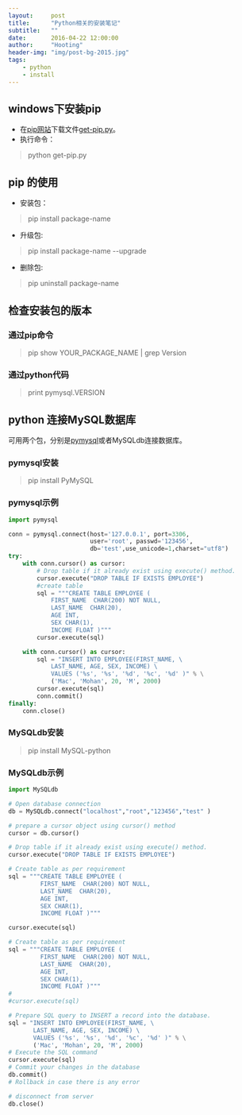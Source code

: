 ```yaml
---
layout:     post
title:      "Python相关的安装笔记"
subtitle:   ""
date:       2016-04-22 12:00:00
author:     "Hooting"
header-img: "img/post-bg-2015.jpg"
tags:
    - python
    - install
---
```


## windows下安装pip
 - 在[pip网站](https://pip.pypa.io/en/latest/installing/)下载文件[get-pip.py](https://bootstrap.pypa.io/get-pip.py)。
 - 执行命令：
 > python get-pip.py 

## pip 的使用

 - 安装包：
 > pip install package-name
 - 升级包:
 > pip install package-name --upgrade
 - 删除包:
 > pip uninstall package-name

 ## 检查安装包的版本
 ### 通过pip命令
 > pip show YOUR_PACKAGE_NAME | grep Version
 
 ### 通过python代码
 > print pymysql.VERSION

## python 连接MySQL数据库
可用两个包，分别是[pymysql](https://github.com/PyMySQL/PyMySQL)或者MySQLdb连接数据库。

### pymysql安装
> pip install PyMySQL

### pymysql示例
```python
import pymysql

conn = pymysql.connect(host='127.0.0.1', port=3306,
                       user='root', passwd='123456',
                       db='test',use_unicode=1,charset="utf8")
try:
    with conn.cursor() as cursor:
        # Drop table if it already exist using execute() method.
        cursor.execute("DROP TABLE IF EXISTS EMPLOYEE")
        #create table
        sql = """CREATE TABLE EMPLOYEE (
            FIRST_NAME  CHAR(200) NOT NULL,
            LAST_NAME  CHAR(20),
            AGE INT,
            SEX CHAR(1),
            INCOME FLOAT )"""
        cursor.execute(sql)

    with conn.cursor() as cursor:
        sql = "INSERT INTO EMPLOYEE(FIRST_NAME, \
            LAST_NAME, AGE, SEX, INCOME) \
            VALUES ('%s', '%s', '%d', '%c', '%d' )" % \
            ('Mac', 'Mohan', 20, 'M', 2000)
        cursor.execute(sql)
        conn.commit()
finally:
    conn.close()
```

### MySQLdb安装
> pip install MySQL-python

### MySQLdb示例
```python
import MySQLdb

# Open database connection
db = MySQLdb.connect("localhost","root","123456","test" )

# prepare a cursor object using cursor() method
cursor = db.cursor()

# Drop table if it already exist using execute() method.
cursor.execute("DROP TABLE IF EXISTS EMPLOYEE")

# Create table as per requirement
sql = """CREATE TABLE EMPLOYEE (
         FIRST_NAME  CHAR(200) NOT NULL,
         LAST_NAME  CHAR(20),
         AGE INT,
         SEX CHAR(1),
         INCOME FLOAT )"""

cursor.execute(sql)

# Create table as per requirement
sql = """CREATE TABLE EMPLOYEE (
         FIRST_NAME  CHAR(200) NOT NULL,
         LAST_NAME  CHAR(20),
         AGE INT,
         SEX CHAR(1),
         INCOME FLOAT )"""
#
#cursor.execute(sql)

# Prepare SQL query to INSERT a record into the database.
sql = "INSERT INTO EMPLOYEE(FIRST_NAME, \
       LAST_NAME, AGE, SEX, INCOME) \
       VALUES ('%s', '%s', '%d', '%c', '%d' )" % \
       ('Mac', 'Mohan', 20, 'M', 2000)
# Execute the SQL command
cursor.execute(sql)
# Commit your changes in the database
db.commit()
# Rollback in case there is any error

# disconnect from server
db.close()

```

